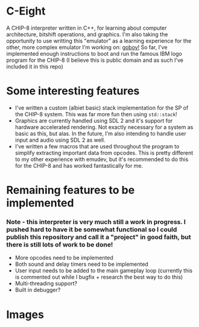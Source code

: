 # C-Eight

A CHIP-8 interpreter written in C++, for learning about computer architecture, bitshift operations, and graphics. I'm also taking the opportunity to use writting this "emulator" as a learning experience for the other, more complex emulator I'm working on: [goboy!](https://github.com/mbailey672/goboy) So far, I've implemented enough instructions to boot and run the famous IBM logo program for the CHIP-8 (I believe this is public domain and as such I've included it in this repo)

# Some interesting features

- I've written a custom (albiet basic) stack implementation for the SP of the CHIP-8 system. This was far more fun then using `std::stack`!
- Graphics are currently handled using SDL 2 and it's support for hardware accelerated rendering. Not exactly necessary for a system as basic as this, but alas. In the future, I'm also intending to handle user input and audio using SDL 2 as well.
- I've written a few macros that are used throughout the program to simplify extracting important data from opcodes. This is pretty different to my other experience with emudev, but it's recommended to do this for the CHIP-8 and has worked fantastically for me.

# Remaining features to be implemented

### Note - this interpreter is very much still a work in progress. I pushed hard to have it be somewhat functional so I could publish this repository and call it a "project" in good faith, but there is still lots of work to be done!

- More opcodes need to be implemented
- Both sound and delay timers need to be implemented
- User input needs to be added to the main gameplay loop (currently this is commented out while I bugfix + research the best way to do this)
- Multi-threading support?
- Built in debugger?

# Images
